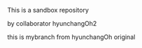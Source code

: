 This is a sandbox repository

by collaborator hyunchangOh2

this is mybranch from hyunchangOh original